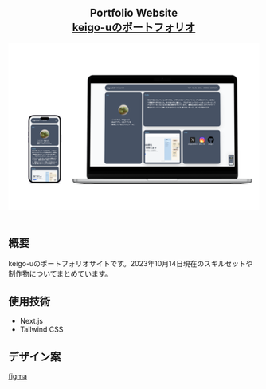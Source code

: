 <h2 align="center">
  Portfolio Website<br/>
  <a href="https://portfolio-nine-beta-93.vercel.app/" target="_blank">keigo-uのポートフォリオ</a>
</h2>
<div align="center">
  <img alt="mock" src="./public/images/portfolio_mock.png" />
</div>

<br/>

## 概要
keigo-uのポートフォリオサイトです。2023年10月14日現在のスキルセットや制作物についてまとめています。

## 使用技術
- Next.js
- Tailwind CSS

## デザイン案
[figma](https://www.figma.com/file/lV2nJVrv54nXA9HnGbIT7c/%E3%83%9D%E3%83%BC%E3%83%88%E3%83%95%E3%82%A9%E3%83%AA%E3%82%AA?type=design&node-id=0%3A1&mode=design&t=tDtgPP8BvY8xVUg5-1)